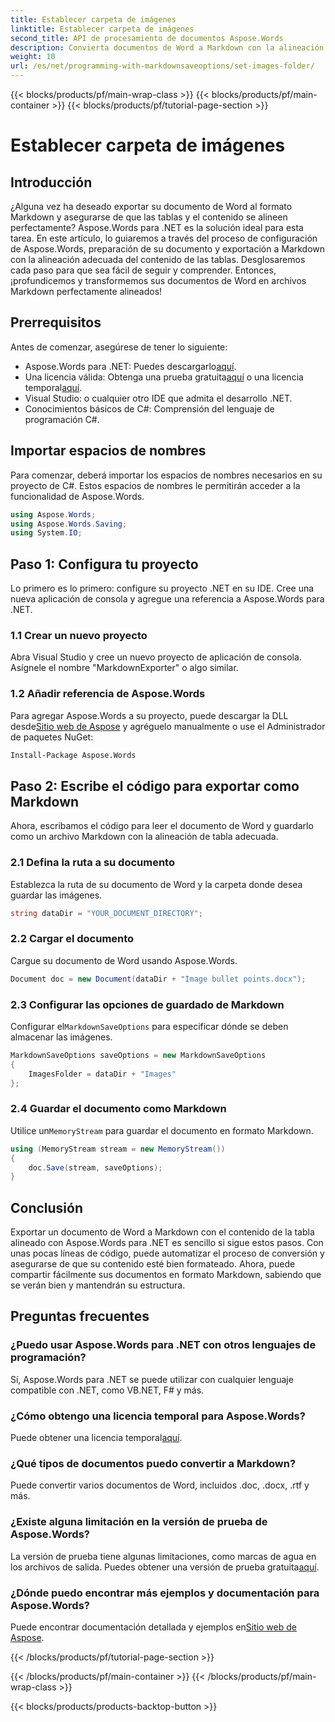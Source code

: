 ```yaml
---
title: Establecer carpeta de imágenes
linktitle: Establecer carpeta de imágenes
second_title: API de procesamiento de documentos Aspose.Words
description: Convierta documentos de Word a Markdown con la alineación de tablas adecuada utilizando Aspose.Words para .NET. Siga nuestra guía detallada para obtener resultados perfectos.
weight: 10
url: /es/net/programming-with-markdownsaveoptions/set-images-folder/
---
```


{{< blocks/products/pf/main-wrap-class >}}
{{< blocks/products/pf/main-container >}}
{{< blocks/products/pf/tutorial-page-section >}}

# Establecer carpeta de imágenes

## Introducción

¿Alguna vez ha deseado exportar su documento de Word al formato Markdown y asegurarse de que las tablas y el contenido se alineen perfectamente? Aspose.Words para .NET es la solución ideal para esta tarea. En este artículo, lo guiaremos a través del proceso de configuración de Aspose.Words, preparación de su documento y exportación a Markdown con la alineación adecuada del contenido de las tablas. Desglosaremos cada paso para que sea fácil de seguir y comprender. Entonces, ¡profundicemos y transformemos sus documentos de Word en archivos Markdown perfectamente alineados!

## Prerrequisitos

Antes de comenzar, asegúrese de tener lo siguiente:

-  Aspose.Words para .NET: Puedes descargarlo[aquí](https://releases.aspose.com/words/net/).
-  Una licencia válida: Obtenga una prueba gratuita[aquí](https://releases.aspose.com/) o una licencia temporal[aquí](https://purchase.aspose.com/temporary-license/).
- Visual Studio: o cualquier otro IDE que admita el desarrollo .NET.
- Conocimientos básicos de C#: Comprensión del lenguaje de programación C#.

## Importar espacios de nombres

Para comenzar, deberá importar los espacios de nombres necesarios en su proyecto de C#. Estos espacios de nombres le permitirán acceder a la funcionalidad de Aspose.Words.

```csharp
using Aspose.Words;
using Aspose.Words.Saving;
using System.IO;
```

## Paso 1: Configura tu proyecto

Lo primero es lo primero: configure su proyecto .NET en su IDE. Cree una nueva aplicación de consola y agregue una referencia a Aspose.Words para .NET.

### 1.1 Crear un nuevo proyecto

Abra Visual Studio y cree un nuevo proyecto de aplicación de consola. Asígnele el nombre "MarkdownExporter" o algo similar.

### 1.2 Añadir referencia de Aspose.Words

 Para agregar Aspose.Words a su proyecto, puede descargar la DLL desde[Sitio web de Aspose](https://releases.aspose.com/words/net/) y agréguelo manualmente o use el Administrador de paquetes NuGet:

```bash
Install-Package Aspose.Words
```

## Paso 2: Escribe el código para exportar como Markdown

Ahora, escribamos el código para leer el documento de Word y guardarlo como un archivo Markdown con la alineación de tabla adecuada.

### 2.1 Defina la ruta a su documento

Establezca la ruta de su documento de Word y la carpeta donde desea guardar las imágenes.

```csharp
string dataDir = "YOUR_DOCUMENT_DIRECTORY";
```

### 2.2 Cargar el documento

Cargue su documento de Word usando Aspose.Words.

```csharp
Document doc = new Document(dataDir + "Image bullet points.docx");
```

### 2.3 Configurar las opciones de guardado de Markdown

 Configurar el`MarkdownSaveOptions` para especificar dónde se deben almacenar las imágenes.

```csharp
MarkdownSaveOptions saveOptions = new MarkdownSaveOptions
{
    ImagesFolder = dataDir + "Images"
};
```

### 2.4 Guardar el documento como Markdown

 Utilice un`MemoryStream` para guardar el documento en formato Markdown.

```csharp
using (MemoryStream stream = new MemoryStream())
{
    doc.Save(stream, saveOptions);
}
```

## Conclusión

Exportar un documento de Word a Markdown con el contenido de la tabla alineado con Aspose.Words para .NET es sencillo si sigue estos pasos. Con unas pocas líneas de código, puede automatizar el proceso de conversión y asegurarse de que su contenido esté bien formateado. Ahora, puede compartir fácilmente sus documentos en formato Markdown, sabiendo que se verán bien y mantendrán su estructura.

## Preguntas frecuentes

### ¿Puedo usar Aspose.Words para .NET con otros lenguajes de programación?

Sí, Aspose.Words para .NET se puede utilizar con cualquier lenguaje compatible con .NET, como VB.NET, F# y más.

### ¿Cómo obtengo una licencia temporal para Aspose.Words?

Puede obtener una licencia temporal[aquí](https://purchase.aspose.com/temporary-license/).

### ¿Qué tipos de documentos puedo convertir a Markdown?

Puede convertir varios documentos de Word, incluidos .doc, .docx, .rtf y más.

### ¿Existe alguna limitación en la versión de prueba de Aspose.Words?

La versión de prueba tiene algunas limitaciones, como marcas de agua en los archivos de salida. Puedes obtener una versión de prueba gratuita[aquí](https://releases.aspose.com/).

### ¿Dónde puedo encontrar más ejemplos y documentación para Aspose.Words?

 Puede encontrar documentación detallada y ejemplos en[Sitio web de Aspose](https://reference.aspose.com/words/net/).

{{< /blocks/products/pf/tutorial-page-section >}}

{{< /blocks/products/pf/main-container >}}
{{< /blocks/products/pf/main-wrap-class >}}

{{< blocks/products/products-backtop-button >}}
